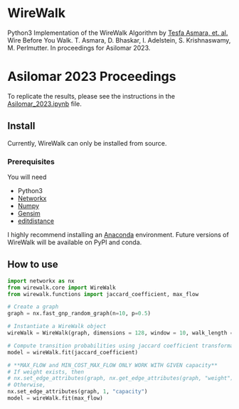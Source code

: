 # WireWalk
Python3 Implementation of the WireWalk Algorithm by [Tesfa Asmara, et. al.](tesfaasmara.com) Wire Before You Walk. T. Asmara, D. Bhaskar, I. Adelstein, S. Krishnaswamy, M. Perlmutter. In proceedings for Asilomar 2023.
# Asilomar 2023 Proceedings

To replicate the results, please see the instructions in the [Asilomar_2023.ipynb](https://github.com/TesfaAsmara/wirewalk/blob/main/Asilomar_2023.ipynb) file.

## Install
Currently, WireWalk can only be installed from source.

### Prerequisites

You will need

- Python3
- [Networkx](https://networkx.org/documentation/stable/install.html)
- [Numpy](https://numpy.org/install/)
- [Gensim](https://pypi.org/project/gensim/)
- [editdistance](https://pypi.org/project/editdistance/)

I highly recommend installing an
[Anaconda](https://www.anaconda.com/distribution/#download-section)
environment. Future versions of WireWalk will be available on PyPI and
conda.
## How to use

``` python
import networkx as nx
from wirewalk.core import WireWalk
from wirewalk.functions import jaccard_coefficient, max_flow

# Create a graph
graph = nx.fast_gnp_random_graph(n=10, p=0.5)

# Instantiate a WireWalk object
wireWalk = WireWalk(graph, dimensions = 128, window = 10, walk_length = 80, num_walks = 10, workers = 1)

# Compute transition probabilities using jaccard coefficient transformation, generate walks, and embed nodes
model = wireWalk.fit(jaccard_coefficient)

# **MAX_FLOW and MIN_COST_MAX_FLOW ONLY WORK WITH GIVEN capacity**
# If weight exists, then  
# nx.set_edge_attributes(graph, nx.get_edge_attributes(graph, "weight"), "capacity").
# Otherwise,
nx.set_edge_attributes(graph, 1, "capacity")
model = wireWalk.fit(max_flow)
```
